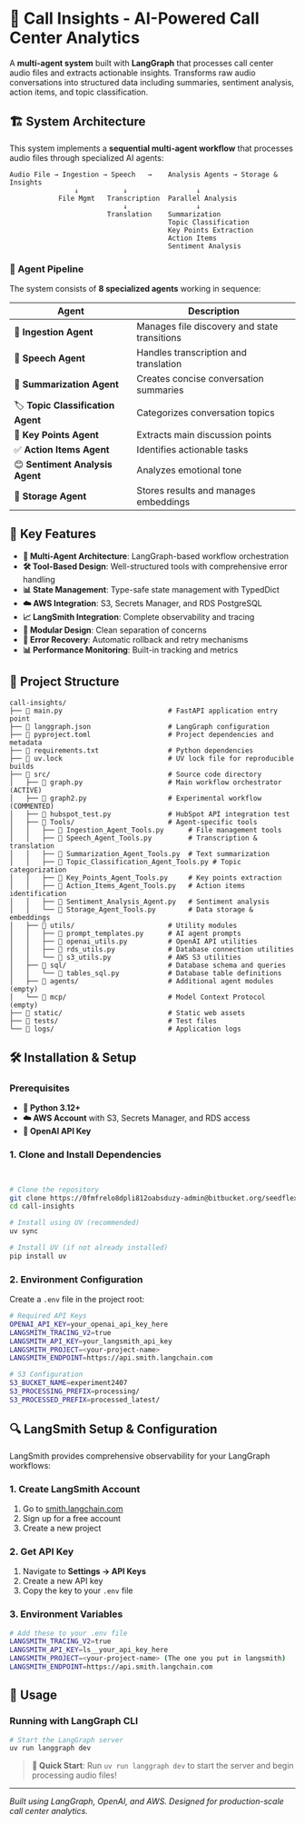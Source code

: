 # 🎯 Call Insights - AI-Powered Call Center Analytics

A **multi-agent system** built with **LangGraph** that processes call center audio files and extracts actionable insights. Transforms raw audio conversations into structured data including summaries, sentiment analysis, action items, and topic classification.

## 🏗️ System Architecture

This system implements a **sequential multi-agent workflow** that processes audio files through specialized AI agents:

```
Audio File → Ingestion → Speech   →    Analysis Agents → Storage & Insights
                ↓           ↓                 ↓
            File Mgmt   Transcription  Parallel Analysis
                            ↓                 ↓
                        Translation    Summarization
                                       Topic Classification
                                       Key Points Extraction
                                       Action Items
                                       Sentiment Analysis
```

### 🤖 Agent Pipeline

The system consists of **8 specialized agents** working in sequence:

| Agent | Description |
|-------|-------------|
| 🎯 **Ingestion Agent** | Manages file discovery and state transitions |
| 🎤 **Speech Agent** | Handles transcription and translation |
| 📝 **Summarization Agent** | Creates concise conversation summaries |
| 🏷️ **Topic Classification Agent** | Categorizes conversation topics |
| 🔑 **Key Points Agent** | Extracts main discussion points |
| ✅ **Action Items Agent** | Identifies actionable tasks |
| 😊 **Sentiment Analysis Agent** | Analyzes emotional tone |
| 💾 **Storage Agent** | Stores results and manages embeddings |

## 🚀 Key Features

- **🤖 Multi-Agent Architecture**: LangGraph-based workflow orchestration
- **🛠️ Tool-Based Design**: Well-structured tools with comprehensive error handling
- **📊 State Management**: Type-safe state management with TypedDict
- **☁️ AWS Integration**: S3, Secrets Manager, and RDS PostgreSQL
- **📈 LangSmith Integration**: Complete observability and tracing
- **🧩 Modular Design**: Clean separation of concerns
- **🔄 Error Recovery**: Automatic rollback and retry mechanisms
- **📊 Performance Monitoring**: Built-in tracking and metrics

## 📁 Project Structure

```
call-insights/
├── 📄 main.py                          # FastAPI application entry point
├── 📄 langgraph.json                   # LangGraph configuration
├── 📄 pyproject.toml                   # Project dependencies and metadata
├── 📄 requirements.txt                 # Python dependencies
├── 📄 uv.lock                          # UV lock file for reproducible builds
├── 📁 src/                             # Source code directory
│   ├── 📄 graph.py                     # Main workflow orchestrator (ACTIVE)
│   ├── 📄 graph2.py                    # Experimental workflow (COMMENTED)
│   ├── 📄 hubspot_test.py              # HubSpot API integration test
│   ├── 📁 Tools/                       # Agent-specific tools
│   │   ├── 📄 Ingestion_Agent_Tools.py      # File management tools
│   │   ├── 📄 Speech_Agent_Tools.py         # Transcription & translation
│   │   ├── 📄 Summarization_Agent_Tools.py  # Text summarization
│   │   ├── 📄 Topic_Classification_Agent_Tools.py # Topic categorization
│   │   ├── 📄 Key_Points_Agent_Tools.py     # Key points extraction
│   │   ├── 📄 Action_Items_Agent_Tools.py   # Action items identification
│   │   ├── 📄 Sentiment_Analysis_Agent.py   # Sentiment analysis
│   │   └── 📄 Storage_Agent_Tools.py        # Data storage & embeddings
│   ├── 📁 utils/                       # Utility modules
│   │   ├── 📄 prompt_templates.py      # AI agent prompts
│   │   ├── 📄 openai_utils.py          # OpenAI API utilities
│   │   ├── 📄 rds_utils.py             # Database connection utilities
│   │   └── 📄 s3_utils.py              # AWS S3 utilities
│   ├── 📁 sql/                         # Database schema and queries
│   │   └── 📄 tables_sql.py            # Database table definitions
│   ├── 📁 agents/                      # Additional agent modules (empty)
│   └── 📁 mcp/                         # Model Context Protocol (empty)
├── 📁 static/                          # Static web assets
├── 📁 tests/                           # Test files
└── 📁 logs/                            # Application logs
```

## 🛠️ Installation & Setup

### Prerequisites

- **🐍 Python 3.12+**
- **☁️ AWS Account** with S3, Secrets Manager, and RDS access
- **🔑 OpenAI API Key**

### 1. Clone and Install Dependencies

```bash


# Clone the repository
git clone https://0fmfrelo8dpli812oabsduzy-admin@bitbucket.org/seedflex/call-transcription-insights.git
cd call-insights

# Install using UV (recommended)
uv sync

# Install UV (if not already installed)
pip install uv
```

### 2. Environment Configuration

Create a `.env` file in the project root:

```bash
# Required API Keys
OPENAI_API_KEY=your_openai_api_key_here
LANGSMITH_TRACING_V2=true
LANGSMITH_API_KEY=your_langsmith_api_key
LANGSMITH_PROJECT=<your-project-name>
LANGSMITH_ENDPOINT=https://api.smith.langchain.com

# S3 Configuration
S3_BUCKET_NAME=experiment2407
S3_PROCESSING_PREFIX=processing/
S3_PROCESSED_PREFIX=processed_latest/
```

## 🔍 LangSmith Setup & Configuration

LangSmith provides comprehensive observability for your LangGraph workflows:

### 1. Create LangSmith Account
1. Go to [smith.langchain.com](https://smith.langchain.com)
2. Sign up for a free account
3. Create a new project 

### 2. Get API Key
1. Navigate to **Settings → API Keys**
2. Create a new API key
3. Copy the key to your `.env` file

### 3. Environment Variables
```bash
# Add these to your .env file
LANGSMITH_TRACING_V2=true
LANGSMITH_API_KEY=ls__your_api_key_here
LANGSMITH_PROJECT=<your-project-name> (The one you put in langsmith)
LANGSMITH_ENDPOINT=https://api.smith.langchain.com
```

## 🎯 Usage

### Running with LangGraph CLI

```bash
# Start the LangGraph server
uv run langgraph dev
```

> **🚀 Quick Start**: Run `uv run langgraph dev` to start the server and begin processing audio files!

---

*Built using LangGraph, OpenAI, and AWS. Designed for production-scale call center analytics.*